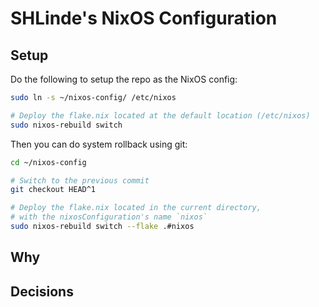 # SHLinde's NixOS Configuration

## Setup

Do the following to setup the repo as the NixOS config:

``` bash
sudo ln -s ~/nixos-config/ /etc/nixos

# Deploy the flake.nix located at the default location (/etc/nixos)
sudo nixos-rebuild switch
```

Then you can do system rollback using git:

``` bash
cd ~/nixos-config

# Switch to the previous commit
git checkout HEAD^1

# Deploy the flake.nix located in the current directory,
# with the nixosConfiguration's name `nixos`
sudo nixos-rebuild switch --flake .#nixos
```

## Why

## Decisions
